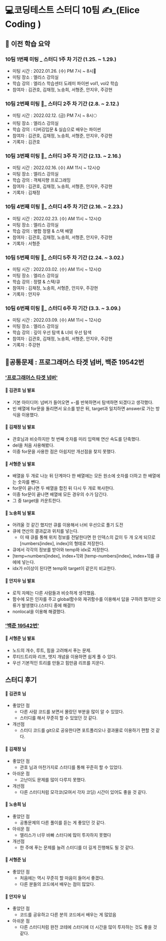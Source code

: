 # 💻코딩테스트 스터디 10팀 ✍_(Elice Coding )
## 📝 이전 학습 요약
### 10팀 1번째 미팅 _ 스터디 1주 차 기간 (1.25. ~ 1.29.)
- 미팅 시간 : 2022.01.26. (수) PM 7시 ~ 8시🌛
- 미팅 장소 : 엘리스 강의실
- 학습 강의 : 엘리스 학습센터 도레미 파이썬 vol1, vol2 학습
- 참여자 : 김관호, 김채정, 노송희, 서형준, 안지우, 주강현

### 10팀 2번째 미팅 📄_ 스터디 2주 차 기간 (2.8. ~ 2.12.)
- 미팅 시간 : 2022.02.12. (금) PM 7시 ~ 8시🌕
- 미팅 장소 : 엘리스 강의실
- 학습 강의 : 디버깅입문 & 실습으로 배우는 파이썬
- 참여자 : 김관호, 김채정, 노송희, 서형준, 안지우, 주강현
- 기록자 : 김관호

### 10팀 3번째 미팅 📄_ 스터디 3주 차 기간 (2.13. ~ 2.16.)
- 미팅 시간 : 2022.02.16. (수) AM 11시 ~ 12시🌞
- 미팅 장소 : 엘리스 강의실
- 학습 강의 : 객체지향 프로그래밍
- 참여자 : 김관호, 김채정, 노송희, 서형준, 안지우, 주강현
- 기록자 : 김채정

### 10팀 4번째 미팅 📄_ 스터디 4주 차 기간 (2.16. ~ 2.23.)
- 미팅 시간 : 2022.02.23. (수) AM 11시 ~ 12시🌞
- 미팅 장소 : 엘리스 강의실
- 학습 강의 : 병합 정렬 & 스택 배열
- 참여자 : 김관호, 김채정, 노송희, 서형준, 안지우, 주강현
- 기록자 : 서형준

### 10팀 5번째 미팅 📄_ 스터디 5주 차 기간 (2.24. ~ 3.02.)
- 미팅 시간 : 2022.03.02. (수) AM 11시 ~ 12시🌞
- 미팅 장소 : 엘리스 강의실
- 학습 강의 : 정렬 & 스택/큐
- 참여자 : 김채정, 노송희, 서형준, 안지우, 주강현
- 기록자 : 안지우

### 10팀 6번째 미팅 📄_ 스터디 6주 차 기간 (3.3. ~ 3.09.)
- 미팅 시간 : 2022.03.09. (수) AM 11시 ~ 12시🌞
- 미팅 장소 : 엘리스 강의실
- 학습 강의 : 깊이 우선 탐색 & 너비 우선 탐색
- 참여자 : 김관호, 김채정, 노송희, 서형준, 안지우, 주강현
- 기록자 : 주강현

## 🔐공통문제 : 프로그래머스 타겟 넘버, 백준 19542번
### ['프로그래머스 타겟 넘버'](https://programmers.co.kr/learn/courses/30/lessons/43165)

#### 👱 김관호 님 발표
- 기본 아이디어: 넘버가 들어오면 +-를 반복하면서 탐색하면 되겠다고 생각했다.
- 빈 배열에 for문을 돌리면서 요소를 받은 뒤, target과 일치하면 answer로 가는 방식을 이용했다.

#### 👸 김채정 님 발표
- 관호님과 비슷하지만 첫 번째 숫자를 미리 입력해 연산 속도를 단축했다.
- del을 처음 사용해봤다.
- 이중 for문을 사용한 점은 아쉽지만 개선점을 찾지 못했다.

#### 👦 서형준 님 발표
- 배열을 두 개로 나눈 뒤 단계마다 한 배열에는 모든 원소에 숫자를 더하고 한 배열에는 숫자를 뺀다.
- for문이 끝나면 두 배열을 합친 뒤 다시 두 개로 복사한다.
- 이중 for문이 끝나면 배열에 모든 경우의 수가 담긴다.
- 그 중 target을 카운트한다.

#### 👧 노송희 님 발표
- 어려울 것 같긴 했지만 큐를 이용해서 너비 우선으로 풀기 도전
- 큐에 연산의 결과값과 위치를 넣는다.
    * 이 때 큐를 통해 위치 정보를 전달한다면 한 인덱스의 값이 두 개 오게 되므로 [numbers[index], index]의 형태로 저장한다.
- 큐에서 각각의 정보를 받아와 temp와 idx로 저장한다.
- [temp+numbers[index], index+1]와 [temp-numbers[index], index+1]를 큐에에 넣는다.
- idx가 n이상이 된다면 temp와 target이 같은지 비교한다.

#### 👩 안지우 님 발표
- 로직 자체는 다른 사람들과 비슷하게 생각했음.
- 함수에 모든 인자를 주고 global함수와 재귀함수를 이용해서 답을 구하려 했지만 오류가 발생했다.(스터디 중에 해결!!)
- nonlocal을 이용해 해결했다.


### ['백준 19542번'](https://www.acmicpc.net/problem/19542)
#### 👦 서형준 님 발표
- 노드의 개수, 루트, 힘을 고려해서 푸는 문제.
- 루티드트리와 리프, 엣지 개념을 이용하면 쉽게 풀 수 있다.
- 우선 기본적인 트리를 만들고 힘만큼 리프를 지운다.

## 스터디 후기
#### 👱 김관호 님
- 좋았던 점
    - 다른 사람 코드를 보면서 몰랐던 부분을 많이 알 수 있었다.
    - 스터디를 해서 꾸준히 할 수 있었던 것 같다.
- 개선점
    - 스터디 코드를 git으로 공유한다면 포트폴리오나 결과물로 이용하기 편할 것 같다.

#### 👸 김채정 님
- 좋았던 점
    - 관호 님과 마찬가지로 스터디를 통해 꾸준히 할 수 있었다.
- 아쉬운 점
    - 고난이도 문제를 많이 다루지 못했다.
- 개선점
    - 다른 스터디처럼 모각코(모여서 각자 코딩) 시간이 있어도 좋을 것 같다.

#### 👧 노송희 님
- 좋았던 점
    - 공통문제의 다른 풀이를 듣는 게 좋았던 것 같다.
- 아쉬운 점
    - 엘리스가 너무 바빠 스터디에 많이 투자하지 못했다
- 개선점
    - 한 주에 푸는 문제를 늘려 스터디를 더 길게 진행해도 될 것 같다.

#### 👦 서형준 님
- 좋았던 점
    - 처음에는 역시 꾸준히 할 마음이 들어서 좋겠다.
    - 다른 분들의 코드에서 배우는 점이 많았다.

#### 👩 안지우 님
- 좋았던 점
    - 코드를 공유하고 다른 분의 코드에서 배우는 게 많았음
- 아쉬운 점
    - 다른 스터디처럼 완전 코테에 스터디에 더 시간을 많이 투자하는 것도 좋을 것 같다. 